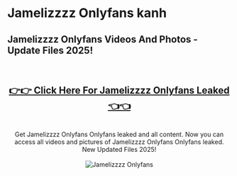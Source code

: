 # Jamelizzzz Onlyfans kanh

<h2>Jamelizzzz Onlyfans Videos And Photos - Update Files 2025!</h2>
<br>
<div align="center">
<h2><a href="https://213.232.235.80/live/video.php?q=jamelizzzz-onlyfans" rel="nofollow">👉👉 Click Here For Jamelizzzz Onlyfans Leaked 👈👈</a></h2>

<br>
Get Jamelizzzz Onlyfans Onlyfans leaked and all content. Now you can access all videos and pictures of Jamelizzzz Onlyfans Onlyfans leaked. New Updated Files 2025!
<br>
<br>
<a href="https://213.232.235.80/live/video.php?q=jamelizzzz-onlyfans" rel="nofollow" data-target="animated-image.originalLink"><img src="https://i.imgur.com/dJHk4Zq.gif" alt="Jamelizzzz Onlyfans" style="max-width: 100%; display: inline-block;" data-target="animated-image.originalImage"></a>
</div>
<br>